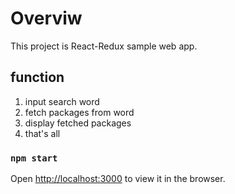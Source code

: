 # Overviw

This project is React-Redux sample web app.

## function

1. input search word
2. fetch packages from word
3. display fetched packages
4. that's all

### `npm start`

Open [http://localhost:3000](http://localhost:3000) to view it in the browser.
